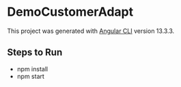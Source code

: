 # DemoCustomerAdapt

This project was generated with [Angular CLI](https://github.com/angular/angular-cli) version 13.3.3.

## Steps to Run

- npm install
- npm start
